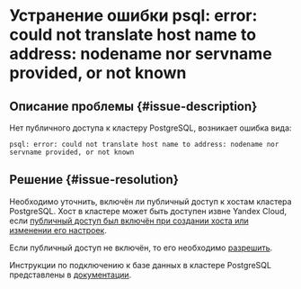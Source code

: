 # Устранение ошибки psql: error: could not translate host name to address: nodename nor servname provided, or not known


## Описание проблемы {#issue-description}

Нет публичного доступа к кластеру PostgreSQL, возникает ошибка вида:
```
psql: error: could not translate host name to address: nodename nor servname provided, or not known
```

## Решение {#issue-resolution}

Необходимо уточнить, включён ли публичный доступ к хостам кластера PostgreSQL. Хост в кластере может быть доступен извне Yandex Cloud, если [публичный доступ был включён при создании хоста или изменении его настроек](https://cloud.yandex.ru/docs/managed-postgresql/concepts/network#public-access-to-a-host).

Если публичный доступ не включён, то его необходимо [разрешить](https://cloud.yandex.ru/docs/managed-postgresql/operations/hosts#update).

Инструкции по подключению к базе данных в кластере PostgreSQL представлены в [документации](https://cloud.yandex.ru/docs/managed-postgresql/operations/connect).